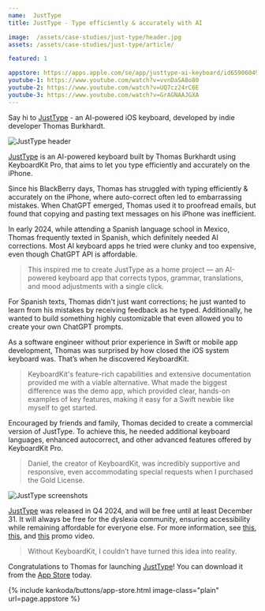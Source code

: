 ```yaml
---
name:  JustType
title: JustType - Type efficiently & accurately with AI

image:  /assets/case-studies/just-type/header.jpg
assets: /assets/case-studies/just-type/article/

featured: 1

appstore: https://apps.apple.com/se/app/justtype-ai-keyboard/id6590604907
youtube-1: https://www.youtube.com/watch?v=vvnDaSA8o80
youtube-2: https://www.youtube.com/watch?v=UQ7cz24rC6E
youtube-3: https://www.youtube.com/watch?v=GrAGNAAJGXA
---
```


Say hi to [JustType]({{page.appstore}}) - an AI-powered iOS keyboard, developed by indie developer Thomas Burkhardt.

![JustType header]({{page.image}})

[JustType]({{page.appstore}}) is an AI-powered keyboard built by Thomas Burkhardt using KeyboardKit Pro, that aims to let you type efficiently and accurately on the iPhone.

Since his BlackBerry days, Thomas has struggled with typing efficiently & accurately on the iPhone, where auto-correct often led to embarrassing mistakes. When ChatGPT emerged, Thomas used it to proofread emails, but found that copying and pasting text messages on his iPhone was inefficient. 

In early 2024, while attending a Spanish language school in Mexico, Thomas frequently texted in Spanish, which definitely needed AI corrections. Most AI keyboard apps he tried were clunky and too expensive, even though ChatGPT API is affordable.
 
> This inspired me to create JustType as a home project — an AI-powered keyboard app that corrects typos, grammar, translations, and mood adjustments with a single click. 

For Spanish texts, Thomas didn't just want corrections; he just wanted to learn from his mistakes by receiving feedback as he typed. Additionally, he wanted to build something highly customizable that even allowed you to create your own ChatGPT prompts.
 
As a software engineer without prior experience in Swift or mobile app development, Thomas was surprised by how closed the iOS system keyboard was. That’s when he discovered KeyboardKit. 

> KeyboardKit's feature-rich capabilities and extensive documentation provided me with a viable alternative. What made the biggest difference was the demo app, which provided clear, hands-on examples of key features, making it easy for a Swift newbie like myself to get started.
 
Encouraged by friends and family, Thomas decided to create a commercial version of JustType. To achieve this, he needed additional keyboard languages, enhanced autocorrect, and other advanced features offered by KeyboardKit Pro. 

> Daniel, the creator of KeyboardKit, was incredibly supportive and responsive, even accommodating special requests when I purchased the Gold License.

![JustType screenshots]({{page.assets}}promo_image.png)

[JustType]({{page.appstore}}) was released in Q4 2024, and will be free until at least December 31. It will always be free for the dyslexia community, ensuring accessibility while remaining affordable for everyone else. For more information, see [this]({{page.youtube-1}}), [this]({{page.youtube-2}}), and [this]({{page.youtube-3}}) promo video.

> Without KeyboardKit, I couldn’t have turned this idea into reality.
 
Congratulations to Thomas for launching [JustType]({{page.appstore}})! You can download it from the [App Store]({{page.appstore}}) today.

{% include kankoda/buttons/app-store.html image-class="plain" url=page.appstore %}